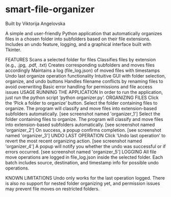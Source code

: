 # smart-file-organizer

Built by Viktorija Angelovska

A simple and user-friendly Python application that automatically organizes files in a chosen folder into subfolders based on their file extensions. Includes an undo feature, logging, and a graphical interface built with Tkinter.

FEATURES
Scans a selected folder for files
Classifies files by extension (e.g., .jpg, .pdf, .txt)
Creates corresponding subfolders and moves files accordingly
Maintains a log (file_log.json) of moved files with timestamps
Undo last organize operation functionality
Intuitive GUI with folder selection, organize, and undo buttons
Handles filename conflicts by renaming files to avoid overwriting
Basic error handling for permissions and file access issues
USAGE
RUNNING THE APPLICATION
In order to run the application, just run the python script ‘python organizer.py’.
ORGANIZING FILES
Click the ‘Pick a folder to organize’ button. Select the folder containing files to organize. The program will classify and move files into extension-based subfolders automatically.
[see screenshot named 'organizer_1']
Select the folder containing files to organize. The program will classify and move files into extension-based subfolders automatically.
[see screenshot named 'organizer_2']
On success, a popup confirms completion.
[see screenshot named 'organizer_3']
UNDO LAST OPERATION
Click ‘Undo last operation’ to revert the most recent organizing action.
[see screenshot named 'organizer_4']
A popup will notify you whether the undo was successful or if errors occurred.
[see screenshot named 'organizer_5']
LOGGING
All file move operations are logged in file_log.json inside the selected folder. Each batch includes source, destination, and timestamp info for possible undo operations.

KNOWN LIMITATIONS
Undo only works for the last operation logged. There is also no support for nested folder organizing yet, and permission issues may prevent file moves on restricted folders.
